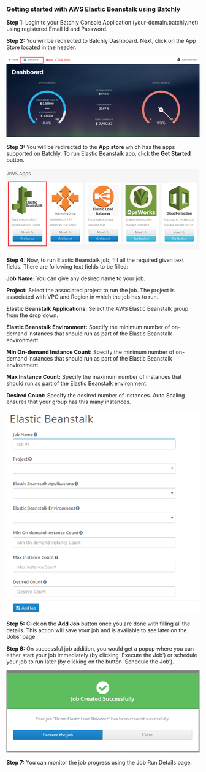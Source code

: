### Getting started with AWS Elastic Beanstalk using Batchly

**Step 1:** Login to your Batchly Console Application (your-domain.batchly.net) using registered Email Id and Password.

**Step 2:** You will be redirected to Batchly Dashboard. Next, click on the App Store located in the header.

![EB](../img/jmeter1.png)

**Step 3:** You will be redirected to the **App store** which has the apps supported on Batchly. To run Elastic Beanstalk app, click the **Get Started** button.

![EB](../img/beanstalk1.png)

**Step 4:** Now, to run Elastic Beanstalk job, fill all the required given text fields. There are following text fields to be filled:

**Job Name:** You can give any desired name to your job.

**Project:** Select the associated project to run the job. The project is associated with VPC and Region in which the job has to run.

**Elastic Beanstalk Applications:**  Select the AWS Elastic Beanstalk group from the drop down.

**Elastic Beanstalk Environment:** Specify the minimum number of on-demand instances that should run as part of the Elastic Beanstalk environment.

**Min On-demand Instance Count:**  Specify the minimum number of on-demand instances that should run as part of the Elastic Beanstalk environment.

**Max Instance Count:** Specify the maximum number of instances that should run as part of the Elastic Beanstalk environment.

**Desired Count:** Specify the desired number of instances. Auto Scaling ensures that your group has this many instances.

![EB](../img/beanstalk2.png)

**Step 5:** Click on the **Add Job** button once you are done with filling all the details. This action will save your job and is available to see later on the ‘Jobs’ page.

**Step 6:** On successful job addition, you would get a popup where you can either start your job immediately (by clicking ‘Execute the Job’) or schedule your job to run later (by clicking on the button ‘Schedule the Job’).

![EB](../img/popup.png)

**Step 7:** You can monitor the job progress using the Job Run Details page.
